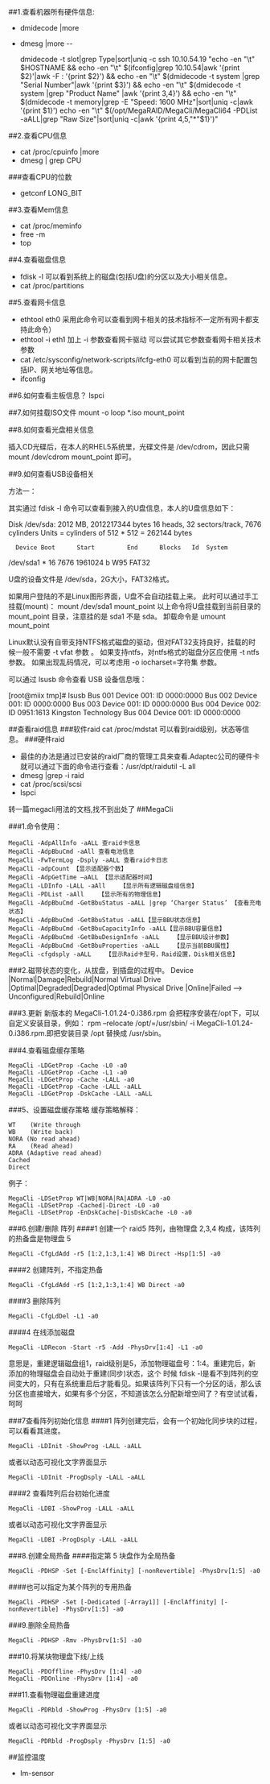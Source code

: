 ##1.查看机器所有硬件信息:
* dmidecode |more


* dmesg |more
--

    dmidecode -t slot|grep Type|sort|uniq -c
    ssh 10.10.54.19 "echo -en \"\t\"  $HOSTNAME && echo -en \"\t\"  $(ifconfig|grep 10.10.54|awk '{print $2}'|awk -F : '{print $2}') &&  echo  -en \"\t\"  $(dmidecode -t system |grep "Serial Number"|awk '{print $3}') && echo -en \"\t\" $(dmidecode -t system |grep "Product Name" |awk '{print $3,$4}') && echo -en \"\t\" $(dmidecode -t memory|grep -E "Speed: 1600 MHz"|sort|uniq -c|awk '{print $1}') echo -en \"\t\" $(/opt/MegaRAID/MegaCli/MegaCli64 -PDList -aALL|grep "Raw Size"|sort|uniq -c|awk '{print $4,$5,"*"$1}')"
    
##2.查看CPU信息
* cat /proc/cpuinfo |more
* dmesg | grep CPU

###查看CPU的位数
* getconf LONG_BIT

##3.查看Mem信息
* cat /proc/meminfo
* free -m
* top

##4.查看磁盘信息
* fdisk -l 可以看到系统上的磁盘(包括U盘)的分区以及大小相关信息。
* cat /proc/partitions

##5.查看网卡信息
* ethtool eth0 采用此命令可以查看到网卡相关的技术指标不一定所有网卡都支持此命令）
* ethtool -i eth1 加上 -i 参数查看网卡驱动   可以尝试其它参数查看网卡相关技术参数
* cat /etc/sysconfig/network-scripts/ifcfg-eth0 可以看到当前的网卡配置包括IP、网关地址等信息。
* ifconfig

##6.如何查看主板信息？
lspci

##7.如何挂载ISO文件
mount -o loop *.iso mount_point

##8.如何查看光盘相关信息

插入CD光碟后，在本人的RHEL5系统里，光碟文件是 /dev/cdrom，因此只需 mount /dev/cdrom mount_point 即可。

##9.如何查看USB设备相关

方法一：

其实通过 fdisk -l 命令可以查看到接入的U盘信息，本人的U盘信息如下：
 
   Disk /dev/sda: 2012 MB, 2012217344 bytes
   16 heads, 32 sectors/track, 7676 cylinders
   Units = cylinders of 512 * 512 = 262144 bytes
 
      Device Boot      Start         End      Blocks   Id  System
   /dev/sda1   *          16        7676     1961024    b  W95 FAT32
 
   U盘的设备文件是 /dev/sda，2G大小，FAT32格式。
 
   如果用户登陆的不是Linux图形界面，U盘不会自动挂载上来。
   此时可以通过手工挂载(mount)：
   mount /dev/sda1 mount_point
   以上命令将U盘挂载到当前目录的 mount_point 目录，注意挂的是 sda1 不是 sda。
   卸载命令是 umount mount_point
 
   Linux默认没有自带支持NTFS格式磁盘的驱动，但对FAT32支持良好，挂载的时候一般不需要 -t vfat 参数 。
   如果支持ntfs，对ntfs格式的磁盘分区应使用 -t ntfs 参数。
   如果出现乱码情况，可以考虑用 -o iocharset=字符集 参数。
 
   可以通过 lsusb 命令查看 USB 设备信息哦：
 
   [root@miix tmp]# lsusb
   Bus 001 Device 001: ID 0000:0000
   Bus 002 Device 001: ID 0000:0000
   Bus 003 Device 001: ID 0000:0000
   Bus 004 Device 002: ID 0951:1613 Kingston Technology
   Bus 004 Device 001: ID 0000:0000

##查看raid信息
###软件raid
cat /proc/mdstat 可以看到raid级别，状态等信息。
###硬件raid
* 最佳的办法是通过已安装的raid厂商的管理工具来查看.Adaptec公司的硬件卡就可以通过下面的命令进行查看：/usr/dpt/raidutil -L all
* dmesg |grep -i raid
* cat /proc/scsi/scsi
* lspci

转一篇megacli用法的文档,找不到出处了
##MegaCli

###1.命令使用：

    MegaCli -AdpAllInfo -aALL 查raid卡信息
    MegaCli -AdpBbuCmd -aAll 查看电池信息
    MegaCli -FwTermLog -Dsply -aALL 查看raid卡日志
    MegaCli -adpCount 【显示适配器个数】
    MegaCli -AdpGetTime –aALL 【显示适配器时间】
    MegaCli -LDInfo -LALL -aAll    【显示所有逻辑磁盘组信息】
    MegaCli -PDList -aAll    【显示所有的物理信息】
    MegaCli -AdpBbuCmd -GetBbuStatus -aALL |grep ‘Charger Status’ 【查看充电状态】
    MegaCli -AdpBbuCmd -GetBbuStatus -aALL【显示BBU状态信息】
    MegaCli -AdpBbuCmd -GetBbuCapacityInfo -aALL【显示BBU容量信息】
    MegaCli -AdpBbuCmd -GetBbuDesignInfo -aALL    【显示BBU设计参数】
    MegaCli -AdpBbuCmd -GetBbuProperties -aALL    【显示当前BBU属性】
    MegaCli -cfgdsply -aALL    【显示Raid卡型号，Raid设置，Disk相关信息】

###2.磁带状态的变化，从拔盘，到插盘的过程中。
    Device       |Normal|Damage|Rebuild|Normal
    Virtual Drive   |Optimal|Degraded|Degraded|Optimal
    Physical Drive   |Online|Failed –> Unconfigured|Rebuild|Online

###3.更新
新版本的 MegaCli-1.01.24-0.i386.rpm 会把程序安装在/opt下，可以自定义安装目录，例如：
rpm –relocate /opt/=/usr/sbin/ -i MegaCli-1.01.24-0.i386.rpm.即把安装目录 /opt 替换成 /usr/sbin。

###4.查看磁盘缓存策略

    MegaCli -LDGetProp -Cache -L0 -a0
    MegaCli -LDGetProp -Cache -L1 -a0
    MegaCli -LDGetProp -Cache -LALL -a0
    MegaCli -LDGetProp -Cache -LALL -aALL
    MegaCli -LDGetProp -DskCache -LALL -aALL

###5、设置磁盘缓存策略
缓存策略解释：

    WT    (Write through
    WB    (Write back)
    NORA (No read ahead)
    RA    (Read ahead)
    ADRA (Adaptive read ahead)
    Cached
    Direct
例子：

    MegaCli -LDSetProp WT|WB|NORA|RA|ADRA -L0 -a0
    MegaCli -LDSetProp -Cached|-Direct -L0 -a0
    MegaCli -LDSetProp -EnDskCache|-DisDskCache -L0 -a0

###6.创建/删除 阵列
####1 创建一个 raid5 阵列，由物理盘 2,3,4 构成，该阵列的热备盘是物理盘 5

    MegaCli -CfgLdAdd -r5 [1:2,1:3,1:4] WB Direct -Hsp[1:5] -a0
####2 创建阵列，不指定热备

    MegaCli -CfgLdAdd -r5 [1:2,1:3,1:4] WB Direct -a0
####3 删除阵列

    MegaCli -CfgLdDel -L1 -a0
####4 在线添加磁盘

    MegaCli -LDRecon -Start -r5 -Add -PhysDrv[1:4] -L1 -a0

意思是，重建逻辑磁盘组1，raid级别是5，添加物理磁盘号：1:4。重建完后，新添加的物理磁盘会自动处于重建(同步)状态，这个 时候 fdisk -l是看不到阵列的空间变大的，只有在系统重启后才能看见。如果该阵列下只有一个分区的话，那么该分区也直接增大，如果有多个分区，不知道该怎么分配新增空间了？有空试试看，呵呵

###7查看阵列初始化信息
####1 阵列创建完后，会有一个初始化同步块的过程，可以看看其进度。

    MegaCli -LDInit -ShowProg -LALL -aALL
或者以动态可视化文字界面显示

    MegaCli -LDInit -ProgDsply -LALL -aALL
####2 查看阵列后台初始化进度

    MegaCli -LDBI -ShowProg -LALL -aALL
或者以动态可视化文字界面显示

    MegaCli -LDBI -ProgDsply -LALL -aALL
###8.创建全局热备
####指定第 5 块盘作为全局热备

    MegaCli -PDHSP -Set [-EnclAffinity] [-nonRevertible] -PhysDrv[1:5] -a0
####也可以指定为某个阵列的专用热备

    MegaCli -PDHSP -Set [-Dedicated [-Array1]] [-EnclAffinity] [-nonRevertible] -PhysDrv[1:5] -a0
###9.删除全局热备

    MegaCli -PDHSP -Rmv -PhysDrv[1:5] -a0
###10.将某块物理盘下线/上线

    MegaCli -PDOffline -PhysDrv [1:4] -a0
    MegaCli -PDOnline -PhysDrv [1:4] -a0
###11.查看物理磁盘重建进度

    MegaCli -PDRbld -ShowProg -PhysDrv [1:5] -a0
或者以动态可视化文字界面显示

    MegaCli -PDRbld -ProgDsply -PhysDrv [1:5] -a0

##监控温度
* lm-sensor